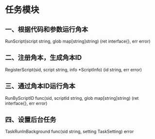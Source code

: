 任务模块
========  
## 一、根据代码和参数运行角本 
RunScript(script string, glob map[string]string) (ret interface{}, err error) 
## 二、注册角本，生成角本ID 
RegisterScript(sid, script string, info *ScriptInfo) (id string, err error)
## 三、通过角本ID运行角本 
RunByScriptID       func(sid, scriptId string, glob map[string]string) (ret interface{}, err error)
## 四、设置后台任务 
TaskRunInBackground func(sid string, setting TaskSetting) error   
